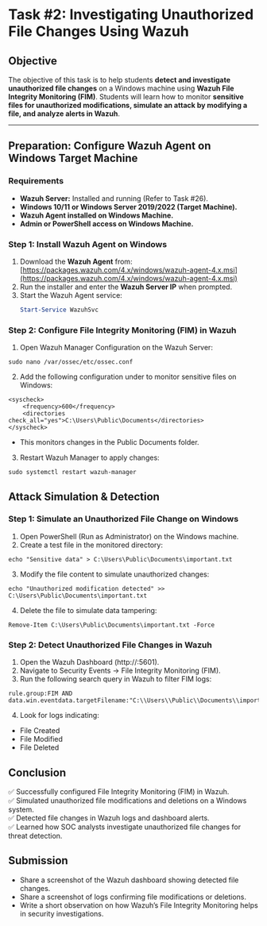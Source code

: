 # **Task #2: Investigating Unauthorized File Changes Using Wazuh**

## **Objective**  
The objective of this task is to help students **detect and investigate unauthorized file changes** on a Windows machine using **Wazuh File Integrity Monitoring (FIM)**. Students will learn how to monitor **sensitive files for unauthorized modifications, simulate an attack by modifying a file, and analyze alerts in Wazuh**.

---

## **Preparation: Configure Wazuh Agent on Windows Target Machine**  

### **Requirements**  
- **Wazuh Server:** Installed and running (Refer to Task #26).  
- **Windows 10/11 or Windows Server 2019/2022 (Target Machine).**  
- **Wazuh Agent installed on Windows Machine.**  
- **Admin or PowerShell access on Windows Machine.**  

### **Step 1: Install Wazuh Agent on Windows**  
1. Download the **Wazuh Agent** from:  
   [https://packages.wazuh.com/4.x/windows/wazuh-agent-4.x.msi](https://packages.wazuh.com/4.x/windows/wazuh-agent-4.x.msi)  
2. Run the installer and enter the **Wazuh Server IP** when prompted.  
3. Start the Wazuh Agent service:  
   ```powershell
   Start-Service WazuhSvc
   ```

### Step 2: Configure File Integrity Monitoring (FIM) in Wazuh
1. Open Wazuh Manager Configuration on the Wazuh Server:
```
sudo nano /var/ossec/etc/ossec.conf
```
2. Add the following configuration under <syscheck> to monitor sensitive files on Windows:
```
<syscheck>
    <frequency>600</frequency>
    <directories check_all="yes">C:\Users\Public\Documents</directories>
</syscheck>
```
- This monitors changes in the Public Documents folder.
3. Restart Wazuh Manager to apply changes:
```
sudo systemctl restart wazuh-manager
```

## Attack Simulation & Detection

### Step 1: Simulate an Unauthorized File Change on Windows
1. Open PowerShell (Run as Administrator) on the Windows machine.
2. Create a test file in the monitored directory:
```
echo "Sensitive data" > C:\Users\Public\Documents\important.txt
```
3. Modify the file content to simulate unauthorized changes:
```
echo "Unauthorized modification detected" >> C:\Users\Public\Documents\important.txt
```
4. Delete the file to simulate data tampering:
```
Remove-Item C:\Users\Public\Documents\important.txt -Force
```

### Step 2: Detect Unauthorized File Changes in Wazuh
1. Open the Wazuh Dashboard (http://<Wazuh-Server-IP>:5601).
2. Navigate to Security Events → File Integrity Monitoring (FIM).
3. Run the following search query in Wazuh to filter FIM logs:
```
rule.group:FIM AND data.win.eventdata.targetFilename:"C:\\Users\\Public\\Documents\\important.txt"
```
4. Look for logs indicating:
- File Created
- File Modified
- File Deleted

## Conclusion
✅ Successfully configured File Integrity Monitoring (FIM) in Wazuh.    
✅ Simulated unauthorized file modifications and deletions on a Windows system.    
✅ Detected file changes in Wazuh logs and dashboard alerts.    
✅ Learned how SOC analysts investigate unauthorized file changes for threat detection.   

## Submission
- Share a screenshot of the Wazuh dashboard showing detected file changes.
- Share a screenshot of logs confirming file modifications or deletions.
- Write a short observation on how Wazuh’s File Integrity Monitoring helps in security investigations.
